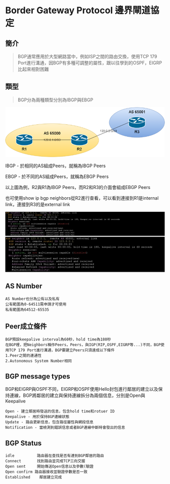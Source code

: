 # Border Gateway Protocol 邊界閘道協定 #

## 簡介 ##

>BGP通常應用於大型網路當中，例如ISP之間的路由交換，使用TCP 179 Port進行溝通，因BGP有多種可調整的屬性，跟以往學到的OSPF，EIGRP比起來相對困難

## 類型 ##

>BGP分為兩種類型分別為IBGP與EBGP

![](Image/Topology%201.png)

IBGP - 於相同的AS組成Peers，就稱為IBGP Peers

EBGP - 於不同的AS組成Peers，就稱為EBGP Peers

以上圖為例，R2與R1為IBGP Peers，而R2和R3的介面會組成EBGP Peers

也可使用show ip bgp neighbors從R2進行查看，可以看到連接到R1是internal link，連接到R3的是external link

![](Image/internal%20link.png )
![](Image/external%20link.png )

## AS Number ## 

    AS Number也分為公有以及私有
    公有範圍為0-64511需申請才可使用
    私有範圍為64512-65535

## Peer成立條件 ##

    BGP預設keepalive interval為60秒，hold time為180秒
    在BGP裡，把Neighbors稱作Peers，Peers，與IGP(RIP,OSPF,EIGRP等...)不同，BGP使用TCP 179 Port進行溝通，BGP要建立Peers只須達成以下條件
    1.Peer之間的連通性
    2.Autonomous System Number相同

## BGP message types ##

BGP和EIGRP與OSPF不同，EIGRP和OSPF使用Hello封包進行鄰居的建立以及保持連線，BGP將鄰居的建立與保持連線拆分為兩個信息，分別是Open與Keepalive

    Open - 建立鄰居時發送的信息，包含hold time和rotuer ID
    Keepalive - 用於保持BGP連線狀態
    Update - 路由更新信息，包含路徑屬性與網段信息
    Notification - 當檢測到錯誤信息或者BGP連線中斷時會發出的信息

## BGP Status ## 

    idle          路由器在查找是否有連到BGP鄰居的路由
    Connect       找到路由並完成TCP三向交握
    Open sent     開始傳送Open信息以及參數(驗證
    Open confirm 路由器接收並驗證參數是否一致
    Established    鄰居建立完成



